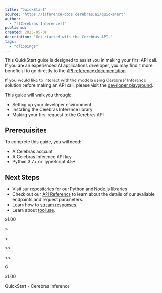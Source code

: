 ```yaml
---
title: "QuickStart"
source: "https://inference-docs.cerebras.ai/quickstart"
author:
  - "[[Cerebras Inference]]"
published:
created: 2025-05-08
description: "Get started with the Cerebras API."
tags:
  - "clippings"
---
```

This QuickStart guide is designed to assist you in making your first API call. If you are an experienced AI applications developer, you may find it more beneficial to go directly to the [API reference documentation](https://inference-docs.cerebras.ai/api-reference/chat-completions).

If you would like to interact with the models using Cerebras’ Inference solution before making an API call, please visit the [developer playground](https://cloud.cerebras.ai/).

This guide will walk you through:

- Setting up your developer environment
- Installing the Cerebras Inference library
- Making your first request to the Cerebras API

## Prerequisites

To complete this guide, you will need:

- A Cerebras account
- A Cerebras Inference API key
- Python 3.7+ or TypeScript 4.5+

## Next Steps

- Visit our repositories for our [Python](https://github.com/Cerebras/cerebras-cloud-sdk-python) and [Node.js](https://github.com/Cerebras/cerebras-cloud-sdk-node) libraries
- Check out our [API Reference](https://inference-docs.cerebras.ai/api-reference/chat-completions) to learn about the details of our available endpoints and request parameters.
- Learn how to [stream responses](https://inference-docs.cerebras.ai/capabilities/streaming).
- Learn about [tool use](https://inference-docs.cerebras.ai/capabilities/tool-use).

x1.00

\>

<

\>>

<<

O

x1.00

QuickStart - Cerebras Inference